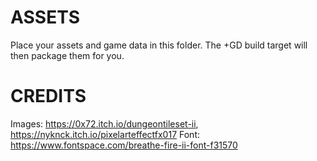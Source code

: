 # ASSETS
Place your assets and game data in this folder. The +GD build target will then package them for you. 

# CREDITS
Images: https://0x72.itch.io/dungeontileset-ii, https://nyknck.itch.io/pixelarteffectfx017
Font: https://www.fontspace.com/breathe-fire-ii-font-f31570